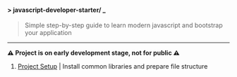 #### \> javascript-developer-starter/ _
>Simple step-by-step guide to learn modern javascript and bootstrap your
application
>
---

**⚠ Project is on early development stage, not for public ⚠**

1. [Project Setup](https://github.com/atre/javascript-developer-starter/tree/project-setup/index)
| Install common libraries and prepare file structure